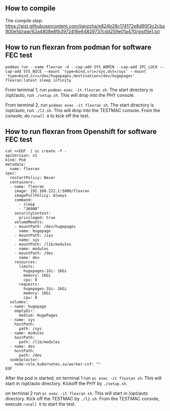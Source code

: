 ## How to compile

The compile step: https://gist.githubusercontent.com/jianzzha/e824b28c174172e8d90f3c2cba900e1d/raw/62a4808e8fb3972416e64829737cdd259e01a470/gistfile1.txt

## How to run flexran from podman for software FEC test

```podman run --name flexran -d --cap-add SYS_ADMIN --cap-add IPC_LOCK --cap-add SYS_NICE --mount 'type=bind,src=/sys,dst=/sys' --mount 'type=bind,src=/dev/hugepages,destination=/dev/hugepages' flexran:latest sleep infinity```

From terminal 1, run ```podman exec -it flexran sh```. The start directory is /opt/auto, run ```./setup.sh```. This will drop into the  PHY console.

From terminal 2, run ```podman exec -it flexran sh```. The start directory is /opt/auto, run ```./l2.sh```. This will drop into the TESTMAC console. From the console, do ```runall 0``` to kick off the test.

## How to run flexran from Openshift for software FEC test

```
cat <<EOF  | oc create -f -
apiVersion: v1 
kind: Pod 
metadata:
  name: flexran
spec:
  restartPolicy: Never
  containers:
  - name: flexran 
    image: 192.168.222.1:5000/flexran 
    imagePullPolicy: Always 
    command:
      - sleep
      - "36000" 
    securityContext:
      privileged: true
    volumeMounts:
    - mountPath: /dev/hugepages
      name: hugepage
    - mountPath: /sys
      name: sys
    - mountPath: /lib/modules
      name: modules
    - mountPath: /dev
      name: dev
    resources:
      limits:
        hugepages-1Gi: 16Gi
        memory: 16Gi
        cpu: 8
      requests:
        hugepages-1Gi: 16Gi
        memory: 16Gi
        cpu: 8
  volumes:
  - name: hugepage
    emptyDir:
      medium: HugePages
  - name: sys
    hostPath:
      path: /sys
  - name: modules
    hostPath:
      path: /lib/modules
  - name: dev
    hostPath:
      path: /dev
  nodeSelector:
    node-role.kubernetes.io/worker-cnf: ""
EOF
```

After the pod is started, on terminal 1 run ```oc exec -it flextan sh```. This will start in /opt/auto directory. Kickoff the PHY by ```./setup.sh```.

on terminal 2 run ```oc exec -it flexran sh```. This will start in /opt/auto directory. Kick off the TESTMAC by ```./l2.sh```. From the TESTMAC console, execute ```runall 0``` to start the test.  
